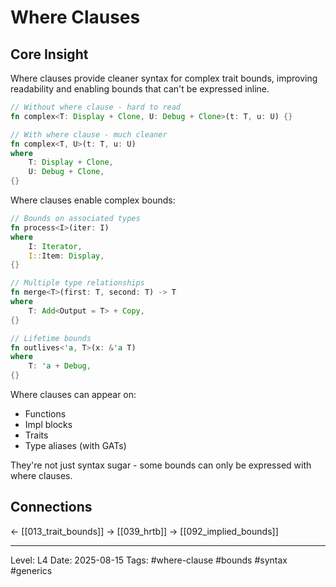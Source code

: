 # Where Clauses

## Core Insight
Where clauses provide cleaner syntax for complex trait bounds, improving readability and enabling bounds that can't be expressed inline.

```rust
// Without where clause - hard to read
fn complex<T: Display + Clone, U: Debug + Clone>(t: T, u: U) {}

// With where clause - much cleaner
fn complex<T, U>(t: T, u: U)
where
    T: Display + Clone,
    U: Debug + Clone,
{}
```

Where clauses enable complex bounds:
```rust
// Bounds on associated types
fn process<I>(iter: I)
where
    I: Iterator,
    I::Item: Display,
{}

// Multiple type relationships
fn merge<T>(first: T, second: T) -> T
where
    T: Add<Output = T> + Copy,
{}

// Lifetime bounds
fn outlives<'a, T>(x: &'a T)
where
    T: 'a + Debug,
{}
```

Where clauses can appear on:
- Functions
- Impl blocks
- Traits
- Type aliases (with GATs)

They're not just syntax sugar - some bounds can only be expressed with where clauses.

## Connections
← [[013_trait_bounds]]
→ [[039_hrtb]]
→ [[092_implied_bounds]]

---
Level: L4
Date: 2025-08-15
Tags: #where-clause #bounds #syntax #generics